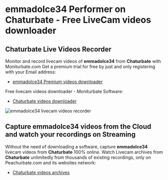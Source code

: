 # emmadolce34 Performer on Chaturbate - Free LiveCam videos downloader

## Chaturbate Live Videos Recorder

Monitor and record livecam videos of **emmadolce34** from **Chaturbate** with Moniturbate.com
Get a premium trial for free by just and only registering with your Email address:
* [emmadolce34 Premium videos downloader](https://moniturbate.com/request-demo-licence-key.html)

Free livecam videos downloader - Moniturbate Software:
* [Chaturbate videos downloader](https://moniturbate.com/moniturbate-download-software.html)

![emmadolce34 livecam videos recorder](https://peachurnet.com/templates/moniturbate-software.png)


## Capture emmadolce34 videos from the Cloud and watch your recordings on Streaming

Without the need of downloading a software, capture **emmadolce34** livecam videos from **Chaturbate** 100% online.
Watch Livecam archives from **Chaturbate** unlimitedly from thousands of existing recordings, only on Peachurbate.com and its websites network:
* [Chaturbate videos archives](https://peachurnet.com/)